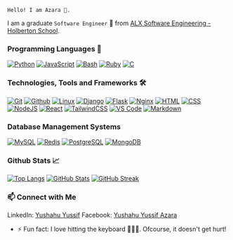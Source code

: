```
Hello! I am Azara 👋.
```
I am a graduate ```Software Engineer``` 🚀 from [ALX Software Engineering - Holberton School](https://www.alxafrica.com/).

### Programming Languages 🔧
<a href="https://github.com/azaraverse/alx-higher_level_programming.git" target="_blank"><img src="https://skillicons.dev/icons?i=py" alt="Python"></a>
<a href="https://github.com/azaraverse/alx-higher_level_programming/tree/3a0feefb6c3f3e5b793d3c65a76606d5f2adedce/0x15-javascript-web_jquery" target="_blank"><img src="https://skillicons.dev/icons?i=js" alt="JavaScript"></a>
<a href="https://github.com/azaraverse/alx-system_engineering-devops.git" target="_blank"><img src="https://skillicons.dev/icons?i=bash" alt="Bash"></a>
<a href="https://github.com/azaraverse/alx-system_engineering-devops/tree/master/0x06-regular_expressions" target="_blank"><img src="https://skillicons.dev/icons?i=ruby" alt="Ruby"></a>
<a href="https://github.com/azaraverse/alx-low_level_programming.git" target="_blank"><img src="https://skillicons.dev/icons?i=c" alt="C"></a>

### Technologies, Tools and Frameworks 🛠️
<a href="https://github.com/azaraverse/" target="_blank"><img src="https://skillicons.dev/icons?i=git" alt="Git"></a>
<a href="https://github.com/azaraverse/" target="_blank"><img src="https://skillicons.dev/icons?i=github" alt="Github"></a>
<a href="https://github.com/azaraverse/alx-system_engineering-devops.git" target="_blank"><img src="https://skillicons.dev/icons?i=linux" alt="Linux"></a>
<a href="https://github.com/azaraverse/bmp_studio.git" target="_blank"><img src="https://skillicons.dev/icons?i=django" alt="Django"></a>
<a href="https://github.com/azaraverse/SkySync.git" target="_blank"><img src="https://skillicons.dev/icons?i=flask" alt="Flask"></a>
<a href="https://github.com/azaraverse/alx-system_engineering-devops.git" target="_blank"><img src="https://skillicons.dev/icons?i=nginx" alt="Nginx"></a>
<a href="https://github.com/azaraverse/SkySync_landing_page.git" target="_blank"><img src="https://skillicons.dev/icons?i=html" alt="HTML"></a>
<a href="https://github.com/azaraverse/SkySync_landing_page.git" target="_blank"><img src="https://skillicons.dev/icons?i=css" alt="CSS"></a>
<a href="https://github.com/azaraverse/alx-higher_level_programming.git" target="_blank"><img src="https://skillicons.dev/icons?i=nodejs" alt="NodeJS"></a>
<a href="https://github.com/azaraverse/azara.git" target="_blank"><img src="https://skillicons.dev/icons?i=react" alt="React"></a>
<a href="https://github.com/azaraverse/azara.git" target="_blank"><img src="https://skillicons.dev/icons?i=tailwind" alt="TailwindCSS"></a>
<a href="https://vscode.dev/" target="_blank"><img src="https://skillicons.dev/icons?i=vscode" alt="VS Code"></a>
<a href="https://github.com/azaraverse/" target="_blank"><img src="https://skillicons.dev/icons?i=md" alt="Markdown"></a>

### Database Management Systems
<a href="https://github.com/azaraverse/alx-higher_level_programming.git" target="_blank"><img src="https://skillicons.dev/icons?i=mysql" alt="MySQL"></a>
<a href="https://github.com/azaraverse/alx-files_manager.git" target="_blank"><img src="https://skillicons.dev/icons?i=redis" alt="Redis"></a>
<a href="https://github.com/azaraverse/crowdfund_js.git" target="_blank"><img src="https://skillicons.dev/icons?i=postgres" alt="PostgreSQL"></a>
<a href="https://github.com/azaraverse/alx-files_manager.git" target="_blank"><img src="https://skillicons.dev/icons?i=mongodb" alt="MongoDB"></a>

### Github Stats 📈
[![Top Langs](https://github-readme-stats-xi-mauve-24.vercel.app/api/top-langs/?username=azaraverse&layout=compact&theme=light&langs_count=12)](https://github.com/azaraverse/github-readme-stats)
[![GitHub Stats](https://github-readme-stats-xi-mauve-24.vercel.app/api?username=azaraverse&show_icons=true&theme=light)](https://github.com/azaraverse)
[![GitHub Streak](https://streak-stats.demolab.com/?user=azaraverse&theme=transparent)](https://git.io/streak-stats)

### 📫 Connect with Me
LinkedIn: [Yushahu Yussif](https://www.linkedin.com/in/yushahuyussifazara/)
Facebook: [Yushahu Yussif Azara](https://www.facebook.com/yushahuazara?mibextid=ZbWKwL)

- ⚡ Fun fact: I love hitting the keyboard 🧑🏾‍💻. Ofcourse, it doesn't get hurt!
